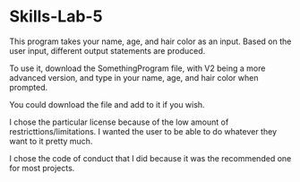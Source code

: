 # Skills-Lab-5
This program takes your name, age, and hair color as an input. Based on the user input, different output statements are produced.

To use it, download the SomethingProgram file, with V2 being a more advanced version, and type in your name, age, and hair color when prompted.

You could download the file and add to it if you wish.


I chose the particular license because of the low amount of restricttions/limitations. I wanted the user to be able to do whatever they want to it pretty much.

I chose the code of conduct that I did because it was the recommended one for most projects.
